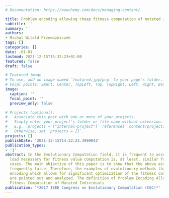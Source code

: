 ```yaml
---
# Documentation: https://wowchemy.com/docs/managing-content/

title: Problem encoding allowing cheap fitness computation of mutated individuals
subtitle: ''
summary: ''
authors:
- Michal Witold Przewozniczek
tags: []
categories: []
date: -01-01
lastmod: 2021-12-15T15:32:23+01:00
featured: false
draft: false

# Featured image
# To use, add an image named `featured.jpg/png` to your page's folder.
# Focal points: Smart, Center, TopLeft, Top, TopRight, Left, Right, BottomLeft, Bottom, BottomRight.
image:
  caption: ''
  focal_point: ''
  preview_only: false

# Projects (optional).
#   Associate this post with one or more of your projects.
#   Simply enter your project's folder or file name without extension.
#   E.g. `projects = ["internal-project"]` references `content/project/deep-learning/index.md`.
#   Otherwise, set `projects = []`.
projects: []
publishDate: '2021-12-15T14:32:23.399004Z'
publication_types:
- '1'
abstract: In the Evolutionary Computation field, it is frequent to assume that a computation
  load necessary for fitness value computation is, at least, similar for all possible
  cases. The main objective of this paper is to show that the above assumption is
  frequently false. Therefore, the examples of evolutionary methods that use problem
  encoding which allows for significant optimization of the fitness computation process
  are pointed out and analyzed. The definition of Problem Encoding Allowing Cheap
  Fitness Computation of Mutated Individuals
publication: '*2017 IEEE Congress on Evolutionary Computation (CEC)*'
---
```

